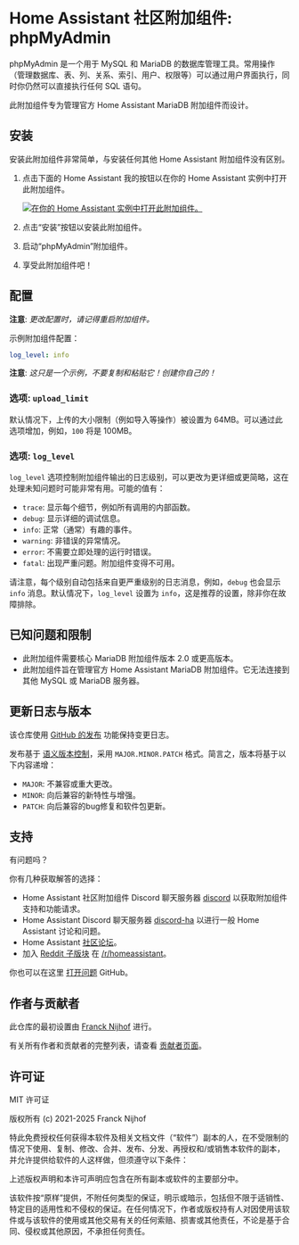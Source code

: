 # Home Assistant 社区附加组件: phpMyAdmin

phpMyAdmin 是一个用于 MySQL 和 MariaDB 的数据库管理工具。常用操作（管理数据库、表、列、关系、索引、用户、权限等）可以通过用户界面执行，同时你仍然可以直接执行任何 SQL 语句。

此附加组件专为管理官方 Home Assistant MariaDB 附加组件而设计。

## 安装

安装此附加组件非常简单，与安装任何其他 Home Assistant 附加组件没有区别。

1. 点击下面的 Home Assistant 我的按钮以在你的 Home Assistant 实例中打开此附加组件。

   [![在你的 Home Assistant 实例中打开此附加组件。][addon-badge]][addon]

2. 点击“安装”按钮以安装此附加组件。
3. 启动“phpMyAdmin”附加组件。
4. 享受此附加组件吧！

## 配置

**注意**: _更改配置时，请记得重启附加组件。_

示例附加组件配置：

```yaml
log_level: info
```

**注意**: _这只是一个示例，不要复制和粘贴它！创建你自己的！_

### 选项: `upload_limit`

默认情况下，上传的大小限制（例如导入等操作）被设置为 64MB。可以通过此选项增加，例如，`100` 将是 100MB。

### 选项: `log_level`

`log_level` 选项控制附加组件输出的日志级别，可以更改为更详细或更简略，这在处理未知问题时可能非常有用。可能的值有：

- `trace`: 显示每个细节，例如所有调用的内部函数。
- `debug`: 显示详细的调试信息。
- `info`: 正常（通常）有趣的事件。
- `warning`: 非错误的异常情况。
- `error`: 不需要立即处理的运行时错误。
- `fatal`: 出现严重问题。附加组件变得不可用。

请注意，每个级别自动包括来自更严重级别的日志消息，例如，`debug` 也会显示 `info` 消息。默认情况下，`log_level` 设置为 `info`，这是推荐的设置，除非你在故障排除。

## 已知问题和限制

- 此附加组件需要核心 MariaDB 附加组件版本 2.0 或更高版本。
- 此附加组件旨在管理官方 Home Assistant MariaDB 附加组件。它无法连接到其他 MySQL 或 MariaDB 服务器。

## 更新日志与版本

该仓库使用 [GitHub 的发布][releases] 功能保持变更日志。

发布基于 [语义版本控制][semver]，采用 `MAJOR.MINOR.PATCH` 格式。简言之，版本将基于以下内容递增：

- `MAJOR`: 不兼容或重大更改。
- `MINOR`: 向后兼容的新特性与增强。
- `PATCH`: 向后兼容的bug修复和软件包更新。

## 支持

有问题吗？

你有几种获取解答的选择：

- Home Assistant 社区附加组件 Discord 聊天服务器 [discord] 以获取附加组件支持和功能请求。
- Home Assistant Discord 聊天服务器 [discord-ha] 以进行一般 Home Assistant 讨论和问题。
- Home Assistant [社区论坛][forum]。
- 加入 [Reddit 子版块][reddit] 在 [/r/homeassistant][reddit]。

你也可以在这里 [打开问题][issue] GitHub。

## 作者与贡献者

此仓库的最初设置由 [Franck Nijhof][frenck] 进行。

有关所有作者和贡献者的完整列表，请查看 [贡献者页面][contributors]。

## 许可证

MIT 许可证

版权所有 (c) 2021-2025 Franck Nijhof

特此免费授权任何获得本软件及相关文档文件（“软件”）副本的人，在不受限制的情况下使用、复制、修改、合并、发布、分发、再授权和/或销售本软件的副本，并允许提供给软件的人这样做，但须遵守以下条件：

上述版权声明和本许可声明应包含在所有副本或软件的主要部分中。

该软件按“原样”提供，不附任何类型的保证，明示或暗示，包括但不限于适销性、特定目的适用性和不侵权的保证。在任何情况下，作者或版权持有人对因使用该软件或与该软件的使用或其他交易有关的任何索赔、损害或其他责任，不论是基于合同、侵权或其他原因，不承担任何责任。

[addon-badge]: https://my.home-assistant.io/badges/supervisor_addon.svg
[addon]: https://my.home-assistant.io/redirect/supervisor_addon/?addon=a0d7b954_phpmyadmin&repository_url=https%3A%2F%2Fgithub.com%2Fhassio-addons%2Frepository
[contributors]: https://github.com/hassio-addons/addon-phpmyadmin/graphs/contributors
[discord-ha]: https://discord.gg/c5DvZ4e
[discord]: https://discord.me/hassioaddons
[forum]: https://community.home-assistant.io/t/home-assistant-community-add-on-phpmyadmin/171729?u=frenck
[frenck]: https://github.com/frenck
[issue]: https://github.com/hassio-addons/addon-phpmyadmin/issues
[reddit]: https://reddit.com/r/homeassistant
[releases]: https://github.com/hassio-addons/addon-phpmyadmin/releases
[semver]: https://semver.org/spec/v2.0.0.html